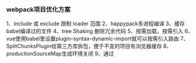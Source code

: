 ### webpack项目优化方案
1、include 或 exclude 限制 loader 范围
2、happypack多进程编译
3、缓存babel编译过的文件
4、tree Shaking 删除冗余代码
5、按需加载，按需引入
6、vue使用babel里设置plugin-syntax-dynamic-import就可以按需引入路由
7、SplitChunksPlugin给第三方库拆包，便于不变的项目有浏览器缓存
8、productionSourceMap生成环境关闭
9、通过<script type='module'/>标签检查是否兼容es6
10、使用imagemin-webpack-plugin插件将图片转换成webp格式，通过<picture>、<source>标签来使用
11、骨架图
12、数据预取，包括接口数据，和加载详情页图片
13、webpack本身提供的优化，Base64，资源压缩，Tree shaking，拆包thunk
14、减少重定向

### 工程化优化方向

客户端Gzip离线包，服务器资源Gzip压缩
JS瘦身，Tree shaking，ES Module，动态Import，动态Polyfill
图片加载优化，Webp，考虑兼容性，可以提前加载一张图片，嗅探是否支持Webp
延迟加载不常用内容。通过打点，看某些弹窗内或者子内容是否要初始化加载
服务端渲染，客户端预渲染
CDN静态资源
Webpack Dll，通用包优先打包抽离，后续打包的时候直接使用缓存

### 首屏加载优化

资源CDN加速
使用http2（优势，二进制数据传输，多路复用仅需要一个 TCP 建立请求通道）
图片懒加载，图片转webp格式
组件按需引入，路由按需引入
Tree Shaking删除冗余代码
动态Polyfill，动态检测加载es6代码

